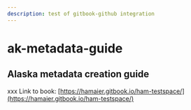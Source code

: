 ```yaml
---
description: test of gitbook-github integration
---
```


# ak-metadata-guide

## Alaska metadata creation guide

xxx Link to book: [https://hamaier.gitbook.io/ham-testspace/](https://hamaier.gitbook.io/ham-testspace/)

